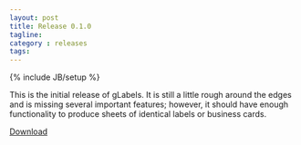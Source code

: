 ```yaml
---
layout: post
title: Release 0.1.0
tagline:
category : releases
tags:
---
```

{% include JB/setup %}

This is the initial release of gLabels. It is still a little rough around the edges and is missing several important features; however, it should have enough functionality to produce sheets of identical labels or business cards.

[Download](/pages/download.html)
